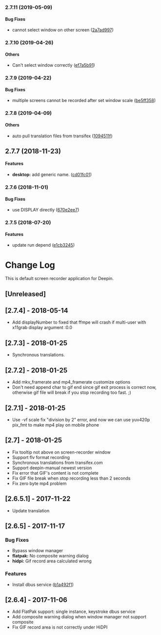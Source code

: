 <a name="2.7.11"></a>
### 2.7.11 (2019-05-09)


#### Bug Fixes

*   cannot select window on other screen ([2a7ad997](https://github.com/linuxdeepin/deepin-screen-recorder/commit/2a7ad997decaedef7528af3145c966e1030c0347))



<a name="2.7.10"></a>
### 2.7.10 (2019-04-26)


#### Others

*   Can't select window correctly ([ef7a5b91](https://github.com/linuxdeepin/deepin-screen-recorder/commit/ef7a5b91b0e7e6de2d4d249ea6310a7c32ce43a2))



<a name="2.7.9"></a>
### 2.7.9 (2019-04-22)


#### Bug Fixes

*   multiple screens cannot be recorded after set window scale ([be5ff358](https://github.com/linuxdeepin/deepin-screen-recorder/commit/be5ff358588a0187ea46d4e28259f8ef85dbd47a))



<a name="2.7.8"></a>
### 2.7.8 (2019-04-09)


#### Others

*   auto pull translation files from transifex ([1094511f](https://github.com/linuxdeepin/deepin-screen-recorder/commit/1094511f0561b2556486f78fee09116c54ba2ff8))



<a name=""></a>
##  2.7.7 (2018-11-23)


#### Features

* **desktop:**  add generic name. ([cd01fc01](https://github.com/linuxdeepin/deepin-screen-recorder/commit/cd01fc0162a97919910bfff6d02f084201c31cae))



<a name="2.7.6"></a>
### 2.7.6 (2018-11-01)


#### Bug Fixes

*   use DISPLAY directly ([670e2ee7](https://github.com/linuxdeepin/deepin-screen-recorder/commit/670e2ee77edb99365cbcb05a9d561466161cfab6))



<a name="2.7.5"></a>
### 2.7.5 (2018-07-20)


#### Features

*   update run depend ([e1cb3245](https://github.com/linuxdeepin/deepin-screen-recorder/commit/e1cb3245bb54ac139e1a8f661556bb0da53c68f2))



# Change Log
This is default screen recorder application for Deepin.

## [Unreleased]

## [2.7.4] - 2018-05-14
- Add displayNumber to fixed that ffmpe will crash if multi-user with x11grab display argument :0.0

## [2.7.3] - 2018-01-25
- Synchronous translations.

## [2.7.2] - 2018-01-25
- Add mkv_framerate and mp4_framerate customize options
- Don't need append char to gif end since gif exit process is correct now, otherwise gif file will break if you stop recording too fast. ;)

## [2.7.1] - 2018-01-25
- Use -vf scale fix "division by 2" error, and now we can use yuv420p pix_fmt to make mp4 play on mobile phone

## [2.7] - 2018-01-25
- Fix tooltip not above on screen-recorder window
- Support flv format recording
- Synchronous translations from transifex.com
- Support deepin-manual newest version
- Fix error that GIF's content is not complete
- Fix GIF file break when stop recording less than 2 seconds
- Fix zero byte mp4 problem

## [2.6.5.1] - 2017-11-22
- Update translation

## [2.6.5] - 2017-11-17
### Bug Fixes
- Bypass window manager
- **flatpak:**  No composite warning dialog
- **hidpi:**  Gif record area calculated wrong

### Features
- Install dbus service ([b1a492f1](b1a492f1))

## [2.6.4] - 2017-11-06
- Add FlatPak support: single instance, keystroke dbus service
- Add composite warning dialog when window manager not support composite
- Fix GIF record area is not correctly under HiDPI
